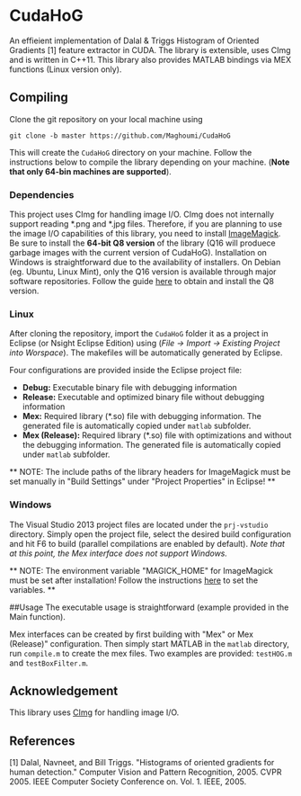 CudaHoG
==========

An effieient implementation of Dalal & Triggs Histogram of Oriented Gradients [1] feature extractor in CUDA. The library is extensible, uses CImg and is written in C++11. This library also provides MATLAB bindings via MEX functions (Linux version only).

## Compiling
Clone the git repository on your local machine using  

`git clone -b master https://github.com/Maghoumi/CudaHoG`

This will create the `CudaHoG` directory on your machine. Follow the instructions below to compile the library depending on your machine. (**Note that only 64-bin machines are supported**).

### Dependencies
This project uses CImg for handling image I/O. CImg does not internally support reading *.png and *.jpg files. Therefore, if you are planning to use the image I/O capabilities of this library, you need to install [ImageMagick](http://www.imagemagick.org/). Be sure to install the **64-bit Q8 version** of the library (Q16 will produece garbage images with the current version of CudaHoG). Installation on Windows is straightforward due to the availability of installers. On Debian (eg. Ubuntu, Linux Mint), only the Q16 version is available through major software repositories. Follow the guide [here](https://answers.launchpad.net/ubuntu/+source/imagemagick/+question/168550) to obtain and install the Q8 version.

### Linux

After cloning the repository, import the `CudaHoG` folder it as a project in Eclipse (or Nsight Eclipse Edition) using (*File -> Import -> Existing Project into Worspace*). The makefiles will be automatically generated by Eclipse.

Four configurations are provided inside the Eclipse project file:  

 - **Debug:** Executable binary file with debugging information
 - **Release:** Executable and optimized binary file without debugging information  
 - **Mex:** Required library (*.so) file with debugging information. The generated file is automatically copied under `matlab` subfolder.  
 - **Mex (Release):** Required library (*.so) file with optimizations and without the debugging information. The generated file is automatically copied under `matlab` subfolder.

** NOTE: The include paths of the library headers for ImageMagick must be set manually in "Build Settings" under "Project Properties" in Eclipse! **

### Windows
The Visual Studio 2013 project files are located under the `prj-vstudio` directory. Simply open the project file, select the desired build configuration and hit F6 to build (parallel compilations are enabled by default). *Note that at this point, the Mex interface does not support Windows.*

** NOTE: The environment variable "MAGICK_HOME" for ImageMagick must be set after installation! Follow the instructions [here](http://www.imagemagick.org/script/advanced-windows-installation.php) to set the variables. **

##Usage
The executable usage is straightforward (example provided in the Main function). 

Mex interfaces can be created by first building with "Mex" or Mex (Release)" configuration. Then simply start MATLAB in the `matlab` directory, run `compile.m` to create the mex files. Two examples are provided: `testHOG.m` and `testBoxFilter.m`.

## Acknowledgement
This library uses [CImg](http://cimg.sourceforge.net/) for handling image I/O.

## References
[1] Dalal, Navneet, and Bill Triggs. "Histograms of oriented gradients for human detection." Computer Vision and Pattern Recognition, 2005. CVPR 2005. IEEE Computer Society Conference on. Vol. 1. IEEE, 2005.
